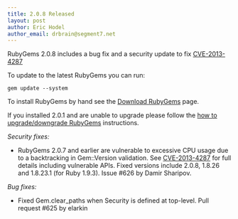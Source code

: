 ```yaml
---
title: 2.0.8 Released
layout: post
author: Eric Hodel
author_email: drbrain@segment7.net
---
```


RubyGems 2.0.8 includes a bug fix and a security update to fix
[CVE-2013-4287][CVE-2013-4287]

To update to the latest RubyGems you can run:

    gem update --system

To install RubyGems by hand see the [Download RubyGems][download] page.

If you installed 2.0.1 and are unable to upgrade please follow the [how to
upgrade/downgrade RubyGems][upgrading] instructions.

_Security fixes:_

* RubyGems 2.0.7 and earlier are vulnerable to excessive CPU usage due to a backtracking in Gem::Version validation.  See [CVE-2013-4287][CVE-2013-4287] for full details including vulnerable APIs.  Fixed versions include 2.0.8, 1.8.26 and 1.8.23.1 (for Ruby 1.9.3).  Issue #626 by Damir Sharipov.

_Bug fixes:_

* Fixed Gem.clear_paths when Security is defined at top-level.  Pull request #625 by elarkin

[download]: https://rubygems.org/pages/download
[upgrading]: http://rubygems.rubyforge.org/rubygems-update/UPGRADING_rdoc.html
[CVE-2013-4287]: /2013/09/09/CVE-2013-4287.html

